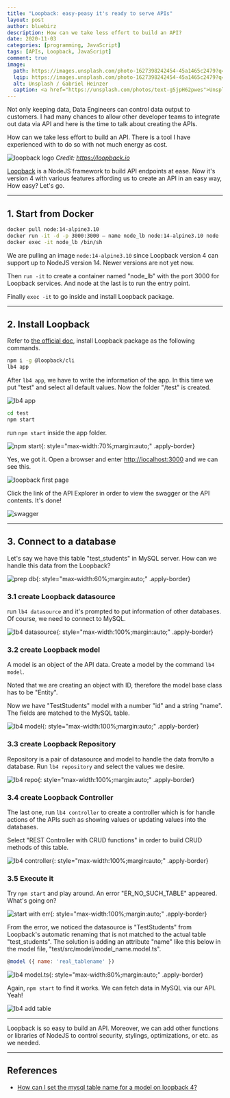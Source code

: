 ```yaml
---
title: "Loopback: easy-peasy it's ready to serve APIs"
layout: post
author: bluebirz
description: How can we take less effort to build an API?
date: 2020-11-03
categories: [programming, JavaScript]
tags: [APIs, Loopback, JavaScript]
comment: true
image:
  path: https://images.unsplash.com/photo-1627398242454-45a1465c2479?q=80&w=1974&auto=format&fit=crop&ixlib=rb-4.0.3&ixid=M3wxMjA3fDB8MHxwaG90by1wYWdlfHx8fGVufDB8fHx8fA%3D%3D
  lqip: https://images.unsplash.com/photo-1627398242454-45a1465c2479?q=10&w=490&auto=format&fit=crop&ixlib=rb-4.0.3&ixid=M3wxMjA3fDB8MHxwaG90by1wYWdlfHx8fGVufDB8fHx8fA%3D%3D
  alt: Unsplash / Gabriel Heinzer
  caption: <a href="https://unsplash.com/photos/text-g5jpH62pwes">Unsplash / Gabriel Heinzer</a>
---
```


Not only keeping data, Data Engineers can control data output to customers. I had many chances to allow other developer teams to integrate out data via API and here is the time to talk about creating the APIs.

How can we take less effort to build an API. There is a tool I have experienced with to do so with not much energy as cost.

![loopback logo](https://bluebirzdotnet.s3.ap-southeast-1.amazonaws.com/loopback/loopback_logo01.png)
*Credit: <https://loopback.io>*

[Loopback](https://loopback.io/) is a NodeJS framework to build API endpoints at ease. Now it's version 4 with various features affording us to create an API in an easy way, How easy? Let's go.

---

## 1. Start from Docker

```sh
docker pull node:14-alpine3.10
docker run -it -d -p 3000:3000 – name node_lb node:14-alpine3.10 node
docker exec -it node_lb /bin/sh
```

We are pulling an image `node:14-alpine3.10` since Loopback version 4 can support up to NodeJS version 14. Newer versions are not yet now.

Then `run -it` to create a container named "node_lb" with the port 3000 for Loopback services. And node at the last is to run the entry point.

Finally `exec -it` to go inside and install Loopback package.

---

## 2. Install Loopback

Refer to [the official doc](https://loopback.io/doc/en/lb4/Getting-started.html), install Loopback package as the following commands.

```sh
npm i -g @loopback/cli
lb4 app
```

After `lb4 app`, we have to write the information of the app. In this time we put "test" and select all default values. Now the folder "/test" is created.

![lb4 app](https://bluebirzdotnet.s3.ap-southeast-1.amazonaws.com/loopback/01_lb4app.png)

```sh
cd test
npm start
```

run `npm start` inside the app folder.

![npm start](https://bluebirzdotnet.s3.ap-southeast-1.amazonaws.com/loopback/02_start.png){: style="max-width:70%;margin:auto;" .apply-border}

Yes, we got it. Open a browser and enter <http://localhost:3000> and we can see this.

![loopback first page](https://bluebirzdotnet.s3.ap-southeast-1.amazonaws.com/loopback/03_localhost.png)

Click the link of the API Explorer in order to view the swagger or the API contents. It's done!

![swagger](https://bluebirzdotnet.s3.ap-southeast-1.amazonaws.com/loopback/04_swagger.png)

---

## 3. Connect to a database

Let's say we have this table "test_students" in MySQL server. How can we handle this data from the Loopback?

![prep db](https://bluebirzdotnet.s3.ap-southeast-1.amazonaws.com/loopback/05_mysql.png){: style="max-width:60%;margin:auto;" .apply-border}

### 3.1 create Loopback datasource

run `lb4 datasource` and it's prompted to put information of other databases. Of course, we need to connect to MySQL.

![lb4 datasource](https://bluebirzdotnet.s3.ap-southeast-1.amazonaws.com/loopback/06_datasource-1.png){: style="max-width:100%;margin:auto;" .apply-border}

### 3.2 create Loopback model

A model is an object of the API data. Create a model by the command `lb4 model`.

Noted that we are creating an object with ID, therefore the model base class has to be "Entity".

Now we have "TestStudents" model with a number "id" and a string "name". The fields are matched to the MySQL table.

![lb4 model](https://bluebirzdotnet.s3.ap-southeast-1.amazonaws.com/loopback/07_model.png){: style="max-width:100%;margin:auto;" .apply-border}

### 3.3 create Loopback Repository

Repository is a pair of datasource and model to handle the data from/to a database. Run `lb4 repository` and select the values we desire.

![lb4 repo](https://bluebirzdotnet.s3.ap-southeast-1.amazonaws.com/loopback/08_repo.png){: style="max-width:100%;margin:auto;" .apply-border}

### 3.4 create Loopback Controller

The last one, run `lb4 controller` to create a controller which is for handle actions of the APIs such as showing values or updating values into the databases.

Select "REST Controller with CRUD functions" in order to build CRUD methods of this table.

![lb4 controller](https://bluebirzdotnet.s3.ap-southeast-1.amazonaws.com/loopback/09_controller.png){: style="max-width:100%;margin:auto;" .apply-border}

### 3.5 Execute it

Try `npm start` and play around. An error "ER_NO_SUCH_TABLE" appeared. What's going on?

![start with err](https://bluebirzdotnet.s3.ap-southeast-1.amazonaws.com/loopback/10_error_table.png){: style="max-width:100%;margin:auto;" .apply-border}

From the error, we noticed the datasource is "TestStudents" from Loopback's automatic renaming that is not matched to the actual table "test_students". The solution is adding an attribute "name" like this below in the model file, "test/src/model/model_name.model.ts".

```js
@model ({ name: 'real_tablename' })
```

![lb4 model.ts](https://bluebirzdotnet.s3.ap-southeast-1.amazonaws.com/loopback/11_name_table.png){: style="max-width:80%;margin:auto;" .apply-border}

Again, `npm start` to find it works. We can fetch data in MySQL via our API. Yeah!

![lb4 add table](https://bluebirzdotnet.s3.ap-southeast-1.amazonaws.com/loopback/12_test_student_api.png)

---

Loopback is so easy to build an API. Moreover, we can add other functions or libraries of NodeJS to control security, stylings, optimizations, or etc. as we needed.

---

## References

- [How can I set the mysql table name for a model on loopback 4?](https://stackoverflow.com/questions/52823165/how-can-i-set-the-mysql-table-name-for-a-model-on-loopback-4)

